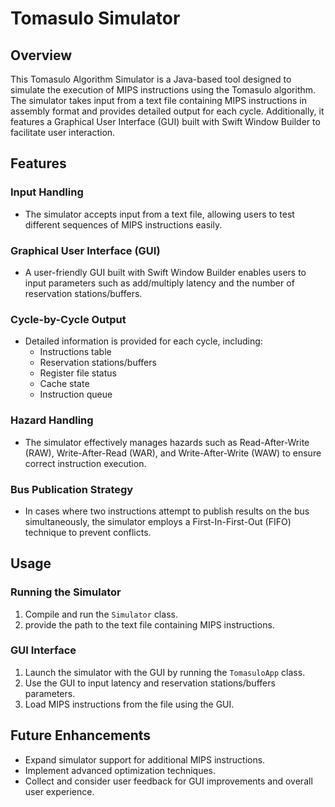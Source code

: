 # Tomasulo Simulator

## Overview
This Tomasulo Algorithm Simulator is a Java-based tool designed to simulate the execution of MIPS instructions using the Tomasulo algorithm. The simulator takes input from a text file containing MIPS instructions in assembly format and provides detailed output for each cycle. Additionally, it features a Graphical User Interface (GUI) built with Swift Window Builder to facilitate user interaction.

## Features

### Input Handling
- The simulator accepts input from a text file, allowing users to test different sequences of MIPS instructions easily.

### Graphical User Interface (GUI)
- A user-friendly GUI built with Swift Window Builder enables users to input parameters such as add/multiply latency and the number of reservation stations/buffers.

### Cycle-by-Cycle Output
- Detailed information is provided for each cycle, including:
  - Instructions table
  - Reservation stations/buffers
  - Register file status
  - Cache state
  - Instruction queue

### Hazard Handling
- The simulator effectively manages hazards such as Read-After-Write (RAW), Write-After-Read (WAR), and Write-After-Write (WAW) to ensure correct instruction execution.

### Bus Publication Strategy
- In cases where two instructions attempt to publish results on the bus simultaneously, the simulator employs a First-In-First-Out (FIFO) technique to prevent conflicts.

## Usage

### Running the Simulator
1. Compile and run the `Simulator` class.
2. provide the path to the text file containing MIPS instructions.

### GUI Interface
1. Launch the simulator with the GUI by running the `TomasuloApp` class.
2. Use the GUI to input latency and reservation stations/buffers parameters.
3. Load MIPS instructions from the file using the GUI.

## Future Enhancements

- Expand simulator support for additional MIPS instructions.
- Implement advanced optimization techniques.
- Collect and consider user feedback for GUI improvements and overall user experience.
